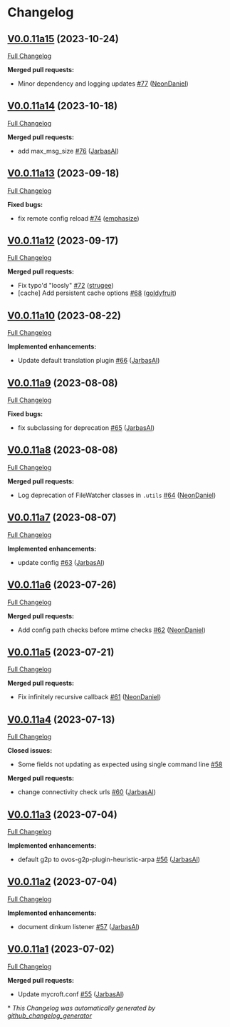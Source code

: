 # Changelog

## [V0.0.11a15](https://github.com/OpenVoiceOS/ovos-config/tree/V0.0.11a15) (2023-10-24)

[Full Changelog](https://github.com/OpenVoiceOS/ovos-config/compare/V0.0.11a14...V0.0.11a15)

**Merged pull requests:**

- Minor dependency and logging updates [\#77](https://github.com/OpenVoiceOS/ovos-config/pull/77) ([NeonDaniel](https://github.com/NeonDaniel))

## [V0.0.11a14](https://github.com/OpenVoiceOS/ovos-config/tree/V0.0.11a14) (2023-10-18)

[Full Changelog](https://github.com/OpenVoiceOS/ovos-config/compare/V0.0.11a13...V0.0.11a14)

**Merged pull requests:**

- add max\_msg\_size [\#76](https://github.com/OpenVoiceOS/ovos-config/pull/76) ([JarbasAl](https://github.com/JarbasAl))

## [V0.0.11a13](https://github.com/OpenVoiceOS/ovos-config/tree/V0.0.11a13) (2023-09-18)

[Full Changelog](https://github.com/OpenVoiceOS/ovos-config/compare/V0.0.11a12...V0.0.11a13)

**Fixed bugs:**

- fix remote config reload [\#74](https://github.com/OpenVoiceOS/ovos-config/pull/74) ([emphasize](https://github.com/emphasize))

## [V0.0.11a12](https://github.com/OpenVoiceOS/ovos-config/tree/V0.0.11a12) (2023-09-17)

[Full Changelog](https://github.com/OpenVoiceOS/ovos-config/compare/V0.0.11a10...V0.0.11a12)

**Merged pull requests:**

- Fix typo'd "loosly" [\#72](https://github.com/OpenVoiceOS/ovos-config/pull/72) ([strugee](https://github.com/strugee))
- \[cache\] Add persistent cache options [\#68](https://github.com/OpenVoiceOS/ovos-config/pull/68) ([goldyfruit](https://github.com/goldyfruit))

## [V0.0.11a10](https://github.com/OpenVoiceOS/ovos-config/tree/V0.0.11a10) (2023-08-22)

[Full Changelog](https://github.com/OpenVoiceOS/ovos-config/compare/V0.0.11a9...V0.0.11a10)

**Implemented enhancements:**

- Update default translation plugin [\#66](https://github.com/OpenVoiceOS/ovos-config/pull/66) ([JarbasAl](https://github.com/JarbasAl))

## [V0.0.11a9](https://github.com/OpenVoiceOS/ovos-config/tree/V0.0.11a9) (2023-08-08)

[Full Changelog](https://github.com/OpenVoiceOS/ovos-config/compare/V0.0.11a8...V0.0.11a9)

**Fixed bugs:**

- fix subclassing for deprecation [\#65](https://github.com/OpenVoiceOS/ovos-config/pull/65) ([JarbasAl](https://github.com/JarbasAl))

## [V0.0.11a8](https://github.com/OpenVoiceOS/ovos-config/tree/V0.0.11a8) (2023-08-08)

[Full Changelog](https://github.com/OpenVoiceOS/ovos-config/compare/V0.0.11a7...V0.0.11a8)

**Merged pull requests:**

- Log deprecation of FileWatcher classes in `.utils` [\#64](https://github.com/OpenVoiceOS/ovos-config/pull/64) ([NeonDaniel](https://github.com/NeonDaniel))

## [V0.0.11a7](https://github.com/OpenVoiceOS/ovos-config/tree/V0.0.11a7) (2023-08-07)

[Full Changelog](https://github.com/OpenVoiceOS/ovos-config/compare/V0.0.11a6...V0.0.11a7)

**Implemented enhancements:**

- update config [\#63](https://github.com/OpenVoiceOS/ovos-config/pull/63) ([JarbasAl](https://github.com/JarbasAl))

## [V0.0.11a6](https://github.com/OpenVoiceOS/ovos-config/tree/V0.0.11a6) (2023-07-26)

[Full Changelog](https://github.com/OpenVoiceOS/ovos-config/compare/V0.0.11a5...V0.0.11a6)

**Merged pull requests:**

- Add config path checks before mtime checks [\#62](https://github.com/OpenVoiceOS/ovos-config/pull/62) ([NeonDaniel](https://github.com/NeonDaniel))

## [V0.0.11a5](https://github.com/OpenVoiceOS/ovos-config/tree/V0.0.11a5) (2023-07-21)

[Full Changelog](https://github.com/OpenVoiceOS/ovos-config/compare/V0.0.11a4...V0.0.11a5)

**Merged pull requests:**

- Fix infinitely recursive callback [\#61](https://github.com/OpenVoiceOS/ovos-config/pull/61) ([NeonDaniel](https://github.com/NeonDaniel))

## [V0.0.11a4](https://github.com/OpenVoiceOS/ovos-config/tree/V0.0.11a4) (2023-07-13)

[Full Changelog](https://github.com/OpenVoiceOS/ovos-config/compare/V0.0.11a3...V0.0.11a4)

**Closed issues:**

- Some fields not  updating as expected using single command line [\#58](https://github.com/OpenVoiceOS/ovos-config/issues/58)

**Merged pull requests:**

- change connectivity check urls [\#60](https://github.com/OpenVoiceOS/ovos-config/pull/60) ([JarbasAl](https://github.com/JarbasAl))

## [V0.0.11a3](https://github.com/OpenVoiceOS/ovos-config/tree/V0.0.11a3) (2023-07-04)

[Full Changelog](https://github.com/OpenVoiceOS/ovos-config/compare/V0.0.11a2...V0.0.11a3)

**Implemented enhancements:**

- default g2p to ovos-g2p-plugin-heuristic-arpa [\#56](https://github.com/OpenVoiceOS/ovos-config/pull/56) ([JarbasAl](https://github.com/JarbasAl))

## [V0.0.11a2](https://github.com/OpenVoiceOS/ovos-config/tree/V0.0.11a2) (2023-07-04)

[Full Changelog](https://github.com/OpenVoiceOS/ovos-config/compare/V0.0.11a1...V0.0.11a2)

**Implemented enhancements:**

- document dinkum listener [\#57](https://github.com/OpenVoiceOS/ovos-config/pull/57) ([JarbasAl](https://github.com/JarbasAl))

## [V0.0.11a1](https://github.com/OpenVoiceOS/ovos-config/tree/V0.0.11a1) (2023-07-02)

[Full Changelog](https://github.com/OpenVoiceOS/ovos-config/compare/V0.0.10...V0.0.11a1)

**Merged pull requests:**

- Update mycroft.conf [\#55](https://github.com/OpenVoiceOS/ovos-config/pull/55) ([JarbasAl](https://github.com/JarbasAl))



\* *This Changelog was automatically generated by [github_changelog_generator](https://github.com/github-changelog-generator/github-changelog-generator)*

